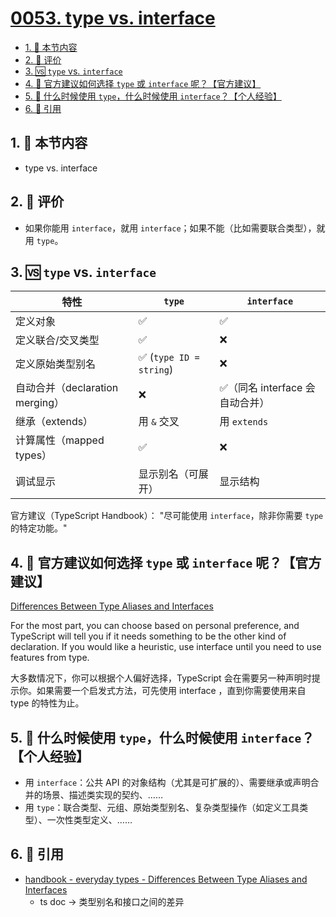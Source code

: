 # [0053. type vs. interface](https://github.com/tnotesjs/TNotes.typescript/tree/main/notes/0053.%20type%20vs.%20interface)

<!-- region:toc -->

- [1. 🎯 本节内容](#1--本节内容)
- [2. 🫧 评价](#2--评价)
- [3. 🆚 `type` vs. `interface`](#3--type-vs-interface)
- [4. 🤔 官方建议如何选择 `type` 或 `interface` 呢？【官方建议】](#4--官方建议如何选择-type-或-interface-呢官方建议)
- [5. 🤔 什么时候使用 `type`，什么时候使用 `interface`？【个人经验】](#5--什么时候使用-type什么时候使用-interface个人经验)
- [6. 🔗 引用](#6--引用)

<!-- endregion:toc -->

## 1. 🎯 本节内容

- type vs. interface

## 2. 🫧 评价

- 如果你能用 `interface`，就用 `interface`；如果不能（比如需要联合类型），就用 `type`。

## 3. 🆚 `type` vs. `interface`

| 特性 | `type` | `interface` |
| --- | --- | --- |
| 定义对象 | ✅ | ✅ |
| 定义联合/交叉类型 | ✅ | ❌ |
| 定义原始类型别名 | ✅ (`type ID = string`) | ❌ |
| 自动合并（declaration merging） | ❌ | ✅（同名 interface 会自动合并） |
| 继承（extends） | 用 `&` 交叉 | 用 `extends` |
| 计算属性（mapped types） | ✅ | ❌ |
| 调试显示 | 显示别名（可展开） | 显示结构 |

官方建议（TypeScript Handbook）： "尽可能使用 `interface`，除非你需要 `type` 的特定功能。"

## 4. 🤔 官方建议如何选择 `type` 或 `interface` 呢？【官方建议】

[Differences Between Type Aliases and Interfaces][1]

For the most part, you can choose based on personal preference, and TypeScript will tell you if it needs something to be the other kind of declaration. If you would like a heuristic, use interface until you need to use features from type.

大多数情况下，你可以根据个人偏好选择，TypeScript 会在需要另一种声明时提示你。如果需要一个启发式方法，可先使用 interface ，直到你需要使用来自 type 的特性为止。

## 5. 🤔 什么时候使用 `type`，什么时候使用 `interface`？【个人经验】

- 用 `interface`：公共 API 的对象结构（尤其是可扩展的）、需要继承或声明合并的场景、描述类实现的契约、……
- 用 `type`：联合类型、元组、原始类型别名、复杂类型操作（如定义工具类型）、一次性类型定义、……

## 6. 🔗 引用

- [handbook - everyday types - Differences Between Type Aliases and Interfaces][1]
  - ts doc -> 类型别名和接口之间的差异

[1]: https://www.typescriptlang.org/docs/handbook/2/everyday-types.html#differences-between-type-aliases-and-interfaces
